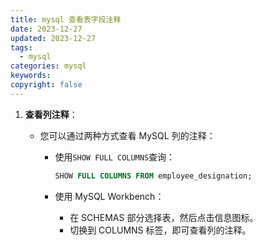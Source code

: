 ```yaml
---
title: mysql 查看表字段注释
date: 2023-12-27
updated: 2023-12-27
tags:
  - mysql
categories: mysql
keywords:
copyright: false
---
```


1. **查看列注释**：

   - 您可以通过两种方式查看 MySQL 列的注释：

     - 使用`SHOW FULL COLUMNS`查询：

       ```sql
       SHOW FULL COLUMNS FROM employee_designation;
       ```
     - 使用 MySQL Workbench：
       - 在 SCHEMAS 部分选择表，然后点击信息图标。
       - 切换到 COLUMNS 标签，即可查看列的注释。